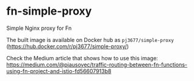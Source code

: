 # fn-simple-proxy

Simple Nginx proxy for Fn

The built image is available on Docker hub as `pj3677/simple-proxy` (https://hub.docker.com/r/pj3677/simple-proxy/)

Check the Medium article that shows how to use this image: https://medium.com/@pjausovec/traffic-routing-between-fn-functions-using-fn-project-and-istio-fd56607913b8  
